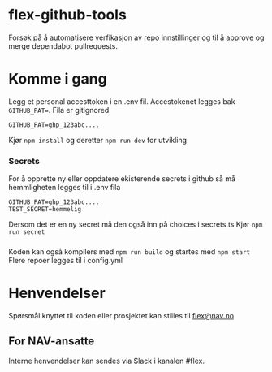 # flex-github-tools
Forsøk på å automatisere verfikasjon av repo innstillinger og til å approve og merge dependabot pullrequests.


# Komme i gang
Legg et personal accesttoken i en .env fil. Accestokenet legges bak `GITHUB_PAT=`. Fila er gitignored
```
GITHUB_PAT=ghp_123abc....
``` 
Kjør `npm install` og deretter `npm run dev` for utvikling

### Secrets
For å opprette ny eller oppdatere ekisterende secrets i github så må hemmligheten legges til i .env fila
```
GITHUB_PAT=ghp_123abc....
TEST_SECRET=hemmelig
```
Dersom det er en ny secret må den også inn på choices i secrets.ts
Kjør `npm run secret`

### 
Koden kan også kompilers med `npm run build` og startes med `npm start`
Flere repoer legges til i config.yml

# Henvendelser

Spørsmål knyttet til koden eller prosjektet kan stilles til flex@nav.no

## For NAV-ansatte

Interne henvendelser kan sendes via Slack i kanalen #flex.

